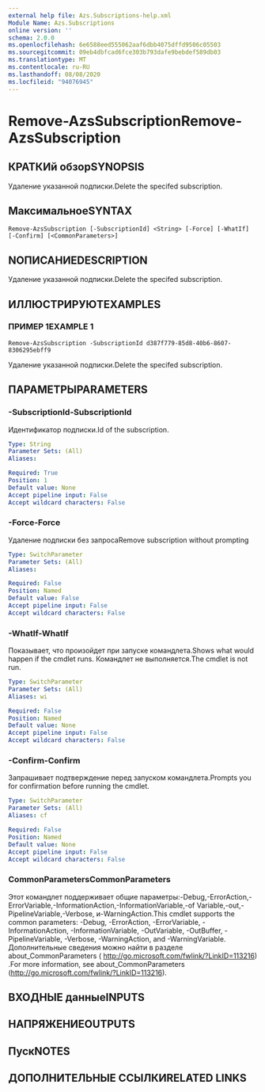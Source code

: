 ```yaml
---
external help file: Azs.Subscriptions-help.xml
Module Name: Azs.Subscriptions
online version: ''
schema: 2.0.0
ms.openlocfilehash: 6e6588eed555062aaf6dbb4075dffd9506c05503
ms.sourcegitcommit: 09eb4dbfcad6fce303b793dafe9bebdef589db03
ms.translationtype: MT
ms.contentlocale: ru-RU
ms.lasthandoff: 08/08/2020
ms.locfileid: "94076945"
---
```

# <span data-ttu-id="d8f81-101">Remove-AzsSubscription</span><span class="sxs-lookup"><span data-stu-id="d8f81-101">Remove-AzsSubscription</span></span>

## <span data-ttu-id="d8f81-102">КРАТКИй обзор</span><span class="sxs-lookup"><span data-stu-id="d8f81-102">SYNOPSIS</span></span>
<span data-ttu-id="d8f81-103">Удаление указанной подписки.</span><span class="sxs-lookup"><span data-stu-id="d8f81-103">Delete the specifed subscription.</span></span>

## <span data-ttu-id="d8f81-104">Максимальное</span><span class="sxs-lookup"><span data-stu-id="d8f81-104">SYNTAX</span></span>

```
Remove-AzsSubscription [-SubscriptionId] <String> [-Force] [-WhatIf] [-Confirm] [<CommonParameters>]
```

## <span data-ttu-id="d8f81-105">NОПИСАНИЕ</span><span class="sxs-lookup"><span data-stu-id="d8f81-105">DESCRIPTION</span></span>
<span data-ttu-id="d8f81-106">Удаление указанной подписки.</span><span class="sxs-lookup"><span data-stu-id="d8f81-106">Delete the specifed subscription.</span></span>

## <span data-ttu-id="d8f81-107">ИЛЛЮСТРИРУЮТ</span><span class="sxs-lookup"><span data-stu-id="d8f81-107">EXAMPLES</span></span>

### <span data-ttu-id="d8f81-108">ПРИМЕР 1</span><span class="sxs-lookup"><span data-stu-id="d8f81-108">EXAMPLE 1</span></span>
```
Remove-AzsSubscription -SubscriptionId d387f779-85d8-40b6-8607-8306295ebff9
```

<span data-ttu-id="d8f81-109">Удаление указанной подписки.</span><span class="sxs-lookup"><span data-stu-id="d8f81-109">Delete the specifed subscription.</span></span>

## <span data-ttu-id="d8f81-110">ПАРАМЕТРЫ</span><span class="sxs-lookup"><span data-stu-id="d8f81-110">PARAMETERS</span></span>

### <span data-ttu-id="d8f81-111">-SubscriptionId</span><span class="sxs-lookup"><span data-stu-id="d8f81-111">-SubscriptionId</span></span>
<span data-ttu-id="d8f81-112">Идентификатор подписки.</span><span class="sxs-lookup"><span data-stu-id="d8f81-112">Id of the subscription.</span></span>

```yaml
Type: String
Parameter Sets: (All)
Aliases:

Required: True
Position: 1
Default value: None
Accept pipeline input: False
Accept wildcard characters: False
```

### <span data-ttu-id="d8f81-113">-Force</span><span class="sxs-lookup"><span data-stu-id="d8f81-113">-Force</span></span>
<span data-ttu-id="d8f81-114">Удаление подписки без запроса</span><span class="sxs-lookup"><span data-stu-id="d8f81-114">Remove subscription without prompting</span></span>

```yaml
Type: SwitchParameter
Parameter Sets: (All)
Aliases:

Required: False
Position: Named
Default value: False
Accept pipeline input: False
Accept wildcard characters: False
```

### <span data-ttu-id="d8f81-115">-WhatIf</span><span class="sxs-lookup"><span data-stu-id="d8f81-115">-WhatIf</span></span>
<span data-ttu-id="d8f81-116">Показывает, что произойдет при запуске командлета.</span><span class="sxs-lookup"><span data-stu-id="d8f81-116">Shows what would happen if the cmdlet runs.</span></span>
<span data-ttu-id="d8f81-117">Командлет не выполняется.</span><span class="sxs-lookup"><span data-stu-id="d8f81-117">The cmdlet is not run.</span></span>

```yaml
Type: SwitchParameter
Parameter Sets: (All)
Aliases: wi

Required: False
Position: Named
Default value: None
Accept pipeline input: False
Accept wildcard characters: False
```

### <span data-ttu-id="d8f81-118">-Confirm</span><span class="sxs-lookup"><span data-stu-id="d8f81-118">-Confirm</span></span>
<span data-ttu-id="d8f81-119">Запрашивает подтверждение перед запуском командлета.</span><span class="sxs-lookup"><span data-stu-id="d8f81-119">Prompts you for confirmation before running the cmdlet.</span></span>

```yaml
Type: SwitchParameter
Parameter Sets: (All)
Aliases: cf

Required: False
Position: Named
Default value: None
Accept pipeline input: False
Accept wildcard characters: False
```

### <span data-ttu-id="d8f81-120">CommonParameters</span><span class="sxs-lookup"><span data-stu-id="d8f81-120">CommonParameters</span></span>
<span data-ttu-id="d8f81-121">Этот командлет поддерживает общие параметры:-Debug,-ErrorAction,-ErrorVariable,-InformationAction,-InformationVariable,-of Variable,-out,-PipelineVariable,-Verbose, и-WarningAction.</span><span class="sxs-lookup"><span data-stu-id="d8f81-121">This cmdlet supports the common parameters: -Debug, -ErrorAction, -ErrorVariable, -InformationAction, -InformationVariable, -OutVariable, -OutBuffer, -PipelineVariable, -Verbose, -WarningAction, and -WarningVariable.</span></span> <span data-ttu-id="d8f81-122">Дополнительные сведения можно найти в разделе about_CommonParameters ( http://go.microsoft.com/fwlink/?LinkID=113216) .</span><span class="sxs-lookup"><span data-stu-id="d8f81-122">For more information, see about_CommonParameters (http://go.microsoft.com/fwlink/?LinkID=113216).</span></span>

## <span data-ttu-id="d8f81-123">ВХОДНЫЕ данные</span><span class="sxs-lookup"><span data-stu-id="d8f81-123">INPUTS</span></span>

## <span data-ttu-id="d8f81-124">НАПРЯЖЕНИЕ</span><span class="sxs-lookup"><span data-stu-id="d8f81-124">OUTPUTS</span></span>

## <span data-ttu-id="d8f81-125">Пуск</span><span class="sxs-lookup"><span data-stu-id="d8f81-125">NOTES</span></span>

## <span data-ttu-id="d8f81-126">ДОПОЛНИТЕЛЬНЫЕ ССЫЛКИ</span><span class="sxs-lookup"><span data-stu-id="d8f81-126">RELATED LINKS</span></span>
